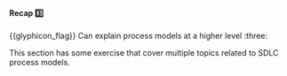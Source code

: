 <div id="title">

#### Recap :three:

<span id="prereqs"></span>

</div>
<span id="outcomes">{{glyphicon_flag}} Can explain process models at a higher level :three:</span>

<div id="body">

This section has some exercise that cover multiple topics related to SDLC process models.

</div>

<div id="extras">
 <include src="exercises.md" />
</div>